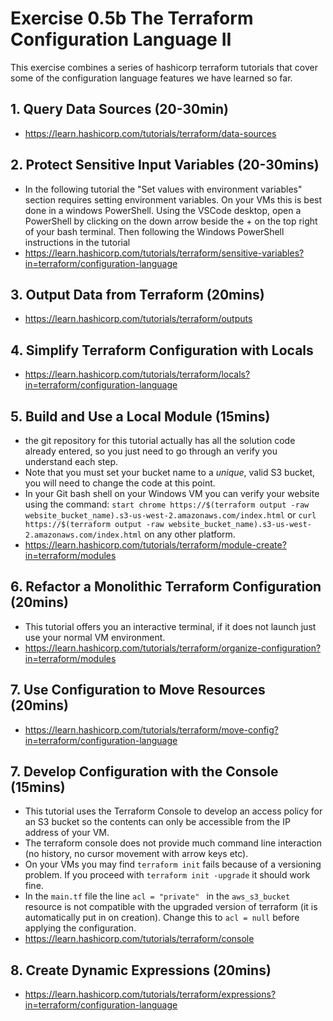 # Exercise 0.5b The Terraform Configuration Language II
This exercise combines a series of hashicorp terraform tutorials that cover some of the configuration language features we have learned so far.
## 1. Query Data Sources (20-30min)
- https://learn.hashicorp.com/tutorials/terraform/data-sources

## 2. Protect Sensitive Input Variables (20-30mins)
- In the following tutorial the "Set values with environment variables" section requires setting environment variables. On your VMs this is best done in a windows PowerShell. Using the VSCode desktop, open a PowerShell by clicking on the down arrow beside the + on the top right of your bash terminal. Then following the Windows PowerShell instructions in the tutorial
- https://learn.hashicorp.com/tutorials/terraform/sensitive-variables?in=terraform/configuration-language 

## 3. Output Data from Terraform (20mins)
- https://learn.hashicorp.com/tutorials/terraform/outputs

## 4. Simplify Terraform Configuration with Locals
- https://learn.hashicorp.com/tutorials/terraform/locals?in=terraform/configuration-language

## 5. Build and Use a Local Module (15mins)
- the git repository for this tutorial actually has all the solution code already entered, so you just need to go through an verify you understand each step. 
- Note that you must set your bucket name to a *unique*, valid S3 bucket, you will need to change the code at this point. 
- In your Git bash shell on your Windows VM you can verify your website using the command:
  ``start chrome https://$(terraform output -raw website_bucket_name).s3-us-west-2.amazonaws.com/index.html`` 
  or
  ``curl https://$(terraform output -raw website_bucket_name).s3-us-west-2.amazonaws.com/index.html`` 
  on any other platform.
- https://learn.hashicorp.com/tutorials/terraform/module-create?in=terraform/modules

## 6. Refactor a Monolithic Terraform Configuration (20mins)
- This tutorial offers you an interactive terminal, if it does not launch just use your normal VM environment.
- https://learn.hashicorp.com/tutorials/terraform/organize-configuration?in=terraform/modules

## 7. Use Configuration to Move Resources (20mins)
- https://learn.hashicorp.com/tutorials/terraform/move-config?in=terraform/configuration-language 
## 7. Develop Configuration with the Console (15mins)
- This tutorial uses the Terraform Console to develop an access policy for an S3 bucket so the contents can only be accessible from the IP address of your VM. 
- The terraform console does not provide much command line interaction (no history, no cursor movement with arrow keys etc).
- On your VMs you may find ``terraform init`` fails because of a versioning problem. If you proceed with ``terraform init -upgrade`` it should work fine.
- In the ``main.tf`` file the line ``acl = "private" `` in the ``aws_s3_bucket`` resource is not compatible with the upgraded version of terraform (it is automatically put in on creation). Change this to ``acl = null`` before applying the configuration.
- https://learn.hashicorp.com/tutorials/terraform/console 

## 8. Create Dynamic Expressions (20mins)
- https://learn.hashicorp.com/tutorials/terraform/expressions?in=terraform/configuration-language 